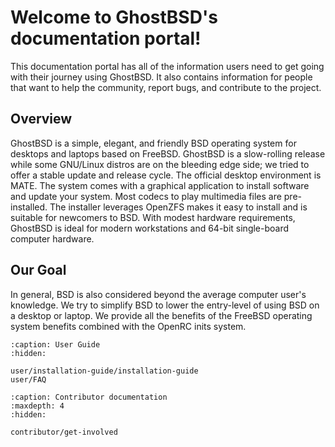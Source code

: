 Welcome to GhostBSD's documentation portal!
===========================================

This documentation portal has all of the information users need to get going with their journey using GhostBSD. It also contains information for people that want to help the community, report bugs, and contribute to the project.

## Overview

GhostBSD is a simple, elegant, and friendly BSD operating system for desktops and laptops based on FreeBSD. GhostBSD is a slow-rolling release while some GNU/Linux distros are on the bleeding edge side; we tried to offer a stable update and release cycle. The official desktop environment is MATE. The system comes with a graphical application to install software and update your system. Most codecs to play multimedia files are pre-installed. The installer leverages OpenZFS makes it easy to install and is suitable for newcomers to BSD. With modest hardware requirements, GhostBSD is ideal for modern workstations and 64-bit single-board computer hardware.

## Our Goal

In general, BSD is also considered beyond the average computer user's knowledge. We try to simplify BSD to lower the entry-level of using BSD on a desktop or laptop. We provide all the benefits of the FreeBSD operating system benefits combined with the OpenRC inits system.


```{toctree}
:caption: User Guide
:hidden:

user/installation-guide/installation-guide
user/FAQ
```


```{toctree}
:caption: Contributor documentation
:maxdepth: 4
:hidden:

contributor/get-involved
```

